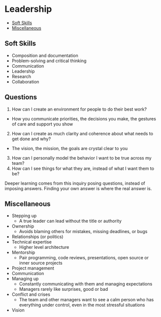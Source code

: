# Leadership

* [Soft Skills](#soft-skills)
* [Miscellaneous](#miscellaneous)

## Soft Skills

* Composition and documentation
* Problem-solving and critical thinking
* Communication
* Leadership
* Research
* Collaboration


## Questions

1. How can I create an environment for people to do their best work?
  * How you communicate priorities, the decisions you make, the gestures of care and support you show
2. How can I create as much clarity and coherence about what needs to get done and why?
  * The vision, the mission, the goals are crystal clear to you
3. How can I personally model the behavior I want to be true across my team?
4. How can I see things for what they are, instead of what I want them to be?

Deeper learning comes from this inquiry  posing questions, instead of imposing answers. Finding your own answer is where the real answer is.


## Miscellaneous

* Stepping up
  * A true leader can lead without the title or authority
* Ownership
  * Avoids blaming others for mistakes, missing deadlines, or bugs
* Relationships (or politics)
* Technical expertise
  * Higher level architecture
* Mentorship
  * Pair programming, code reviews, presentations, open source or inner source projects
* Project management
* Communication
* Managing up
  * Constantly communicating with them and managing expectations
  * Managers rarely like surprises, good or bad
* Conflict and crises
  * The team and other managers want to see a calm person who has everything under control, even in the most stressful situations
* Vision
